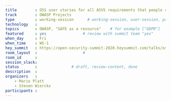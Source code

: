 ```yaml
---
title        : OSS user stories for all ASVS requirements that people can download and use
track        : OWASP Projects
type         : working-session      # working-session, user-session, product-session
technology   :
topics       : OWASP, "SAFE as a resource"    # for example ["GDPR"]
featured     : yes                # review with summit team "yes"
when_day     : Fri
when_time    : WS-1
hey_summit   : https://open-security-summit-2020.heysummit.com/talks/oss-user-stories-for-all-asvs-requirements-that-people-can-download-and-us/
room_layout  :                    #
room_id      :
session_slack: 
status       :               # draft, review-content, done
description  :
organizers   :
    - Mario Platt
    - Steven Wierckx
participants :
---
```



<!--(add intro)

## WHY

(...)

## What

(...)

## Outcomes

(...)

## References

(...)


## Previous-->
